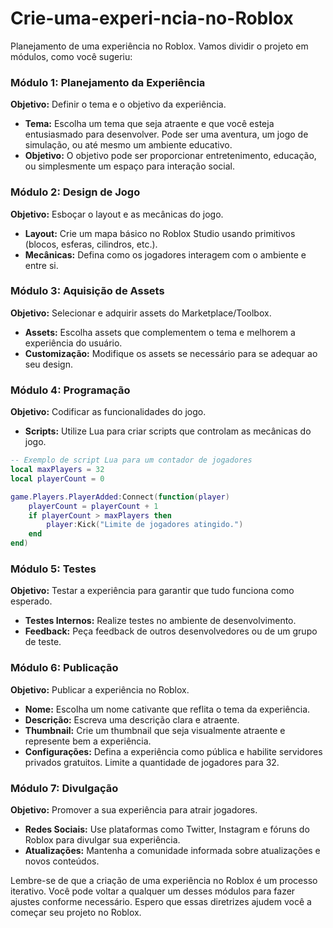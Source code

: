 # Crie-uma-experi-ncia-no-Roblox

Planejamento de uma experiência no Roblox. Vamos dividir o projeto em módulos, como você sugeriu:

### Módulo 1: Planejamento da Experiência
**Objetivo:** Definir o tema e o objetivo da experiência.
- **Tema:** Escolha um tema que seja atraente e que você esteja entusiasmado para desenvolver. Pode ser uma aventura, um jogo de simulação, ou até mesmo um ambiente educativo.
- **Objetivo:** O objetivo pode ser proporcionar entretenimento, educação, ou simplesmente um espaço para interação social.

### Módulo 2: Design de Jogo
**Objetivo:** Esboçar o layout e as mecânicas do jogo.
- **Layout:** Crie um mapa básico no Roblox Studio usando primitivos (blocos, esferas, cilindros, etc.).
- **Mecânicas:** Defina como os jogadores interagem com o ambiente e entre si.

### Módulo 3: Aquisição de Assets
**Objetivo:** Selecionar e adquirir assets do Marketplace/Toolbox.
- **Assets:** Escolha assets que complementem o tema e melhorem a experiência do usuário.
- **Customização:** Modifique os assets se necessário para se adequar ao seu design.

### Módulo 4: Programação
**Objetivo:** Codificar as funcionalidades do jogo.
- **Scripts:** Utilize Lua para criar scripts que controlam as mecânicas do jogo.
```lua
-- Exemplo de script Lua para um contador de jogadores
local maxPlayers = 32
local playerCount = 0

game.Players.PlayerAdded:Connect(function(player)
    playerCount = playerCount + 1
    if playerCount > maxPlayers then
        player:Kick("Limite de jogadores atingido.")
    end
end)
```

### Módulo 5: Testes
**Objetivo:** Testar a experiência para garantir que tudo funciona como esperado.
- **Testes Internos:** Realize testes no ambiente de desenvolvimento.
- **Feedback:** Peça feedback de outros desenvolvedores ou de um grupo de teste.

### Módulo 6: Publicação
**Objetivo:** Publicar a experiência no Roblox.
- **Nome:** Escolha um nome cativante que reflita o tema da experiência.
- **Descrição:** Escreva uma descrição clara e atraente.
- **Thumbnail:** Crie um thumbnail que seja visualmente atraente e represente bem a experiência.
- **Configurações:** Defina a experiência como pública e habilite servidores privados gratuitos. Limite a quantidade de jogadores para 32.

### Módulo 7: Divulgação
**Objetivo:** Promover a sua experiência para atrair jogadores.
- **Redes Sociais:** Use plataformas como Twitter, Instagram e fóruns do Roblox para divulgar sua experiência.
- **Atualizações:** Mantenha a comunidade informada sobre atualizações e novos conteúdos.

Lembre-se de que a criação de uma experiência no Roblox é um processo iterativo. Você pode voltar a qualquer um desses módulos para fazer ajustes conforme necessário. Espero que essas diretrizes ajudem você a começar seu projeto no Roblox.
